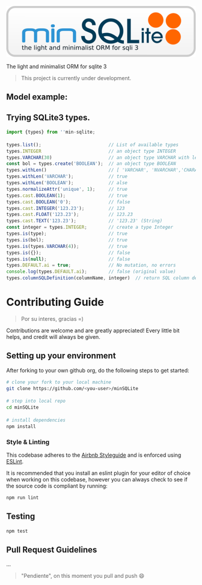 ![minSQLite](minSQLite.png)

The light and minimalist ORM for sqlite 3


> This project is currently under development.

## Model example:
> 



## Trying SQLite3 types.

```javascript
import {types} from ''min-sqlite;

types.list();                         // List of available types
types.INTEGER                         // an object type INTEGER
types.VARCHAR(30)                     // an object type VARCHAR with length 30
const bol = types.create('BOOLEAN');  // an object type BOOLEAN
types.withLen()                       // [ 'VARCHAR', 'NVARCHAR','CHARACTER', 'NCHAR' ]
types.withLen('VARCHAR');             // true
types.withLen('BOOLEAN');             // alse
types.normalizeAttr('unique', 1);     // true
types.cast.BOOLEAN(1);                // true
types.cast.BOOLEAN('0');              // false
types.cast.INTEGER('123.23');         // 123
types.cast.FLOAT('123.23');           // 123.23
types.cast.TEXT('123.23');            // '123.23' (String)
const integer = types.INTEGER;        // create a type Integer
types.is(type);                       // true
types.is(bol);                        // true
types.is(types.VARCHAR(4));           // true
types.is({});                         // false
types.is(null);                       // false
types.DEFAULT.ai = true;              // No mutation, no errors
console.log(types.DEFAULT.ai);        // false (original value)
types.columnSQLDefinition(columnName, integer)  // return SQL column definion
```


# Contributing Guide

> Por su interes, gracias =)

Contributions are welcome and are greatly appreciated! Every little bit helps, and credit will
always be given.


## Setting up your environment

After forking to your own github org, do the following steps to get started:


```bash
# clone your fork to your local machine
git clone https://github.com/<you-user>/minSQLite

# step into local repo
cd minSQLite

# install dependencies
npm install
```

### Style & Linting

This codebase adheres to the [Airbnb Styleguide](https://github.com/airbnb/javascript) and is
enforced using [ESLint](http://eslint.org/).

It is recommended that you install an eslint plugin for your editor of choice when working on this
codebase, however you can always check to see if the source code is compliant by running:

```bash
npm run lint
```



## Testing


```bash
npm test
```

## Pull Request Guidelines

...

> "Pendiente", on this moment you pull and push :smile:
